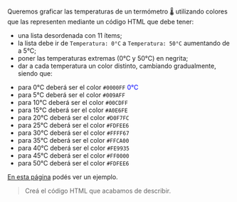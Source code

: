 Queremos graficar las temperaturas de un termómetro :thermometer: utilizando colores que las representen mediante un código HTML que debe tener:

- una lista desordenada con 11 ítems;
- la lista debe ir de `Temperatura: 0°C` a `Temperatura: 50°C` aumentando de a 5°C;
- poner las temperaturas extremas (0°C y 50°C) en negrita;
- dar a cada temperatura un color distinto, cambiando gradualmente, siendo que:

* para 0°C deberá ser el color `#0000FF` <span style= "color: #0000FF"> 0°C </span>
* para 5°C deberá ser el color `#009AFF` <span style= "color: #FE9935">  </span>
* para 10°C deberá ser el color `#00CDFF` <span style= "color: #FFCA00">  </span>
* para 15°C deberá ser el color `#A0E6FE` <span style= "color: #FFFF67">  </span>
* para 20°C deberá ser el color `#D0F7FC` <span style= "color: #FDFEE6">  </span>
* para 25°C deberá ser el color `#FDFEE6` <span style= "color: #FDFEE6">  </span>
* para 30°C deberá ser el color `#FFFF67` <span style= "color: #FDFEE6">  </span>
* para 35°C deberá ser el color `#FFCA00` <span style= "color: #FDFEE6">  </span>
* para 40°C deberá ser el color `#FE9935` <span style= "color: #FDFEE6">  </span>
* para 45°C deberá ser el color `#FF0000` <span style= "color: #FDFEE6">  </span>
* para 50°C deberá ser el color `#FDFEE6` <span style= "color: #FDFEE6">  </span>


[En esta página](https://cdn.shopify.com/s/files/1/2303/2711/files/colour_temperature_kelvin_chart_make_up.jpg?v=1513856014) podés ver un ejemplo.

> Creá el código HTML que acabamos de describir.